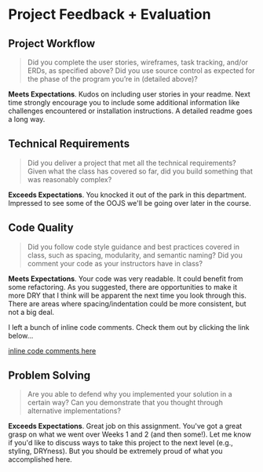 # Project Feedback + Evaluation

## Project Workflow

>Did you complete the user stories, wireframes, task tracking, and/or ERDs, as specified above? Did you use source control as expected for the phase of the program you’re in (detailed above)?

**Meets Expectations**. Kudos on including user stories in your readme. Next time strongly encourage you to include some additional information like challenges encountered or installation instructions. A detailed readme goes a long way.

## Technical Requirements

>Did you deliver a project that met all the technical requirements? Given what the class has covered so far, did you build something that was reasonably complex?

**Exceeds Expectations**. You knocked it out of the park in this department. Impressed to see some of the OOJS we'll be going over later in the course.

## Code Quality

>Did you follow code style guidance and best practices covered in class, such as spacing, modularity, and semantic naming? Did you comment your code as your instructors have in class?

**Meets Expectations**. Your code was very readable. It could benefit from some refactoring. As you suggested, there are opportunities to make it more DRY that I think will be apparent the next time you look through this. There are areas where spacing/indentation could be more consistent, but not a big deal.

I left a bunch of inline code comments. Check them out by clicking the link below...

[inline code comments here](https://github.com/jacohen10/project1/pull/1)

## Problem Solving

>Are you able to defend why you implemented your solution in a certain way? Can you demonstrate that you thought through alternative implementations?

**Exceeds Expectations**. Great job on this assignment. You've got a great grasp on what we went over Weeks 1 and 2 (and then some!). Let me know if you'd like to discuss ways to take this project to the next level (e.g., styling, DRYness). But you should be extremely proud of what you accomplished here.
